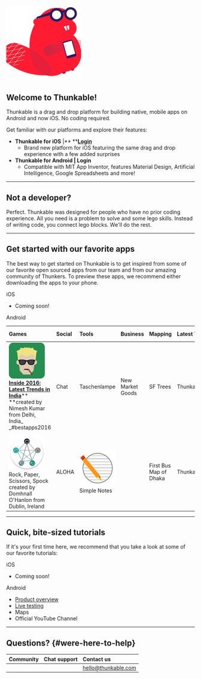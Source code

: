 ## 

## ![](/assets/logo-beaver.png)

## Welcome to Thunkable!

Thunkable is a drag and drop platform for building native, mobile apps on Android and now iOS. No coding required.

Get familiar with our platforms and explore their features:

* **Thunkable for iOS** \|** **[**Login**](https://ios.thunkable.com/#/login?_k=ptmhad)
  * Brand new platform for iOS featuring the same drag and drop experience with a few added surprises
* **Thunkable for Android **\|** Login**
  * Compatible with MIT App Inventor, features Material Design, Artificial Intelligence, Google Spreadsheets and more!

---

## Not a developer?

Perfect.  Thunkable was designed for people who have no prior coding experience. All you need is a problem to solve and some lego skills. Instead of writing code, you connect lego blocks. We'll do the rest.

---

## Get started with our favorite apps

The best way to get started on Thunkable is to get inspired from some of our favorite open sourced apps from our team and from our amazing community of Thunkers.  To preview these apps, we recommend either downloading the apps to your phone.

iOS

* Coming soon!

Android

| Games | Social | Tools | Business | Mapping | Latest Tech | World Changing |
| :--- | :--- | :--- | :--- | :--- | :--- | :--- |
| ![](/assets/inside2016.png)          [**Inside 2016: Latest Trends in India**](https://goo.gl/TF1vAV)** **created by Nimesh Kumar from Delhi, India_ _\#bestapps2016 | Chat | Taschenlampe | New Market Goods | SF Trees | Thunkableagram | ![](/assets/pvsolar.png) [ **PV Solar Power System**](https://goo.gl/rcBXOW) created by Anwar Al-Haddid, [read more about his inspiringstory](https://www.fastcompany.com/40417060/how-a-man-with-no-coding-experience-built-an-app-thats-bringing-solar-power-to-yemen) \#bestapps2016 |
|  |  |  |  |  |  |  |
| ![](/assets/rockpaper.png)Rock, Paper, Scissors, Spock created by Domhnall O'Hanlon from Dublin, Ireland | ALOHA | ![](/assets/simplenotes.png)Simple Notes |  | First Bus Map of Dhaka | Thunkable VR |  |

---

## Quick, bite-sized tutorials

If it's your first time here, we recommend that you take a look at some of our favorite tutorials:

iOS

* Coming soon!

Android

* [Product overview](https://www.youtube.com/watch?v=hZ7z3t-98O0)
* [Live testing](https://www.youtube.com/watch?v=igGYHXfgawQ)
* Maps
* Official YouTube Channel

---

## Questions? {#were-here-to-help}

| Community | Chat support | Contact us |
| :--- | :--- | :--- |
|  |  | hello@thunkable.com |



